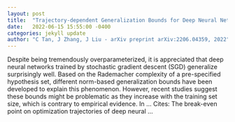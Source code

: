 ```yaml
---
layout: post
title:  "Trajectory-dependent Generalization Bounds for Deep Neural Networks via Fractional Brownian Motion"
date:   2022-06-15 15:55:00 -0400
categories: jekyll update
author: "C Tan, J Zhang, J Liu - arXiv preprint arXiv:2206.04359, 2022"
---
```

Despite being tremendously overparameterized, it is appreciated that deep neural networks trained by stochastic gradient descent (SGD) generalize surprisingly well. Based on the Rademacher complexity of a pre-specified hypothesis set, different norm-based generalization bounds have been developed to explain this phenomenon. However, recent studies suggest these bounds might be problematic as they increase with the training set size, which is contrary to empirical evidence. In …
Cites: ‪The break-even point on optimization trajectories of deep neural …‬  